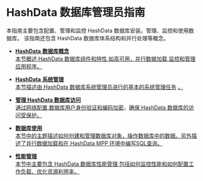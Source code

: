 # HashData 数据库管理员指南

本指南主要包含配置、管理和监控 HashData 数据库安装。管理、监控和使用数据库。 该指南还包含 HashData 数据库体系结构和并行处理等概念。

* [**HashData** **数据库概念**](/hashdata-shu-ju-ku-gai-nian.md)  
  [本节概述 HashData 数据库组件和特性,如高可用，并行数据加载,监控和管理应用程序。](/hashdata-shu-ju-ku-gai-nian.md)

* [**HashData** **系统管理**](/hashdata-xi-tong-guan-li.md)  
  [本节描述由 HashData 数据库系统管理员进行的基本的系统管理任务](/hashdata-xi-tong-guan-li.md) [。](/hashdata-xi-tong-guan-li.md)

* [**管理 HashData 数据库访问**](/hashdata-guan-li-shu-ju-ku-fang-wen.md)  
  [通过网络配置,数据库用户身份验证和编码加密](/hashdata-guan-li-shu-ju-ku-fang-wen.md)，[确保 HashData 数据库的访问受保护](/hashdata-guan-li-shu-ju-ku-fang-wen.md)[。](/hashdata-guan-li-shu-ju-ku-fang-wen.md)

* [**数据库使用**](/gong-zuo-yu-shu-ju-ku.md)  
  [本节中的主题描述如何创建和管理数据库对象，操作数据库中的数据。另外描述了并行数据加载和在 HashData MPP 环境中编写SQL查询。](/gong-zuo-yu-shu-ju-ku.md)

* [**性能管理**](/guan-li-ji-xiao.md)  
  [本节中主要包含 HashData 数据库性能管理,包括如何监控性能和如何配置工作负载、优化资源利用率。](/guan-li-ji-xiao.md)



